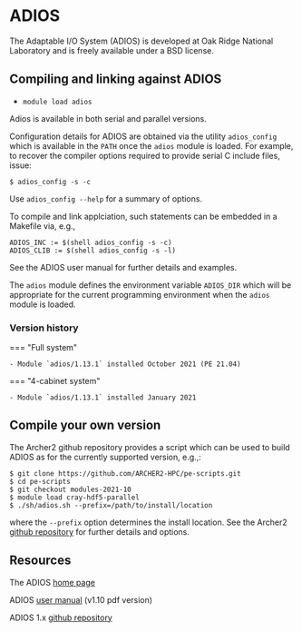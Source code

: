 # ADIOS

The Adaptable I/O System (ADIOS) is developed at Oak Ridge National
Laboratory and is freely available under a BSD license.


## Compiling and linking against ADIOS

- `module load adios`

Adios is available in both serial and parallel versions.

Configuration details for ADIOS are obtained via the utility
`adios_config` which is available in the `PATH` once the
`adios` module is loaded. For example, to recover the compiler
options required to provide serial C include files, issue:
```
$ adios_config -s -c
```
Use `adios_config --help` for a summary of options.

To compile and link applciation, such statements can be embedded in a
Makefile via, e.g., 
```
ADIOS_INC := $(shell adios_config -s -c)
ADIOS_CLIB := $(shell adios_config -s -l)
```
See the ADIOS user manual for further details and examples.

The `adios` module defines the environment variable `ADIOS_DIR`
which will be appropriate for the current programming environment
when the `adios` module is loaded.


### Version history

=== "Full system"
    
    - Module `adios/1.13.1` installed October 2021 (PE 21.04)
    
=== "4-cabinet system"
    
    - Module `adios/1.13.1` installed January 2021


## Compile your own version

The Archer2 github repository provides a script which can be used to
build ADIOS as for the currently supported version, e.g.,:
```
$ git clone https://github.com/ARCHER2-HPC/pe-scripts.git
$ cd pe-scripts
$ git checkout modules-2021-10
$ module load cray-hdf5-parallel
$ ./sh/adios.sh --prefix=/path/to/install/location
```
where the `--prefix` option determines the install location. See the Archer2
[github repository](https://github.com/ARCHER2-HPC/pe-scripts/tree/cse-develop)
for further details and options.


## Resources

The ADIOS [home page](https://csmd.ornl.gov/adios)

ADIOS [user manual](http://users.nccs.gov/~pnorbert/ADIOS-UsersManual-1.10.0.pdf) (v1.10 pdf version)

ADIOS 1.x [github repository](https://github.com/ornladios/ADIOS)

